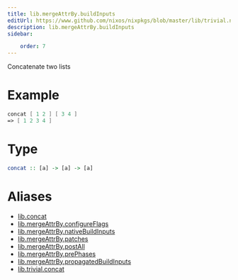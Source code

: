 ```yaml
---
title: lib.mergeAttrBy.buildInputs
editUrl: https://www.github.com/nixos/nixpkgs/blob/master/lib/trivial.nix#L111C12
description: lib.mergeAttrBy.buildInputs
sidebar:

    order: 7
---
```


Concatenate two lists

# Example

```nix
concat [ 1 2 ] [ 3 4 ]
=> [ 1 2 3 4 ]
```

# Type

```haskell
concat :: [a] -> [a] -> [a]
```


# Aliases

- [lib.concat](reference/lib/lib-concat)
- [lib.mergeAttrBy.configureFlags](reference/lib/mergeAttrBy/lib-mergeAttrBy-configureFlags)
- [lib.mergeAttrBy.nativeBuildInputs](reference/lib/mergeAttrBy/lib-mergeAttrBy-nativeBuildInputs)
- [lib.mergeAttrBy.patches](reference/lib/mergeAttrBy/lib-mergeAttrBy-patches)
- [lib.mergeAttrBy.postAll](reference/lib/mergeAttrBy/lib-mergeAttrBy-postAll)
- [lib.mergeAttrBy.prePhases](reference/lib/mergeAttrBy/lib-mergeAttrBy-prePhases)
- [lib.mergeAttrBy.propagatedBuildInputs](reference/lib/mergeAttrBy/lib-mergeAttrBy-propagatedBuildInputs)
- [lib.trivial.concat](reference/lib/trivial/lib-trivial-concat)


